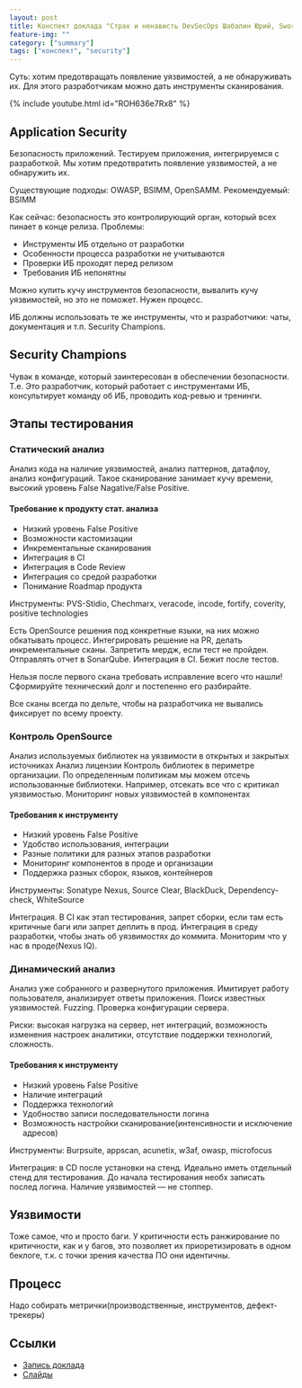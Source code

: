 ```yaml
---
layout: post
title: Конспект доклада "Страх и ненависть DevSecOps Шабалин Юрий, Swordfish Security"
feature-img: ""
category: ["summary"]
tags: ["конспект", "security"]
---
```


Суть: хотим предотвращать появление уязвимостей, а не обнаруживать их. Для этого разработчикам можно дать инструменты сканирования.

{% include youtube.html id="ROH636e7Rx8" %}

## Application Security

Безопасность приложений. Тестируем приложения, интегрируемся с разработкой. Мы хотим предотвратить появление уязвимостей, а не обнаружить их.

Существующие подходы: OWASP, BSIMM, OpenSAMM. Рекомендуемый: BSIMM

Как сейчас: безопасность это контролирующий орган, который всех пинает в конце релиза.
Проблемы:

* Инструменты ИБ отдельно от разработки
* Особенности процесса разработки не учитываются
* Проверки ИБ проходят перед релизом
* Требования ИБ непонятны

Можно купить кучу инструментов безопасности, вывалить кучу уязвимостей, но это не поможет. Нужен процесс.

ИБ должны использовать те же инструменты, что и разработчики: чаты, документация и т.п. Security Champions.

## Security Champions

Чувак в команде, который заинтересован в обеспечении безопасности. Т.е. Это разработчик, который работает с инструментами ИБ, консультирует команду об ИБ, проводить код-ревью и тренинги.

## Этапы тестирования

### Статический анализ

Анализ кода на наличие уязвимостей, анализ паттернов, датафлоу, анализ конфигураций.
Такое сканирование занимает кучу времени, высокий уровень False Nagative/False Positive.

#### Требование к продукту стат. анализа

* Низкий уровень False Positive
* Возможности кастомизации
* Инкрементальные сканирования
* Интеграция в CI
* Интеграция в Code Review
* Интеграция со средой разработки
* Понимание Roadmap продукта

Инструменты: PVS-Stidio, Chechmarx, veracode, incode, fortify, coverity, positive technologies

Есть OpenSource решения под конкретные языки, на них можно обкатывать процесс.
Интегрировать решение на PR, делать инкрементальные сканы. Запретить мердж, если тест не пройден. Отправлять отчет в SonarQube.
Интеграция в CI. Бежит после тестов.

Нельзя после первого скана требовать исправление всего что нашли! Сформируйте технический долг и постепенно его разбирайте.

Все сканы всегда по дельте, чтобы на разработчика не вывались фиксирует по всему проекту.

### Контроль OpenSource

Анализ используемых библиотек на уязвимости в открытых и закрытых источниках
Анализ лицензии
Контроль библиотек в периметре организации. По определенным политикам мы можем отсечь использованные библиотеки. Например, отсекать все что с критикал уязвимостью.
Мониторинг новых уязвимостей в компонентах

#### Требования к инструменту

* Низкий уровень False Positive
* Удобство использования, интеграции
* Разные политики для разных этапов разработки
* Мониторинг компонентов в проде и организации
* Поддержка разных сборок, языков, контейнеров

Инструменты: Sonatype Nexus, Source Clear, BlackDuck, Dependency-check, WhiteSource

Интеграция. В CI как этап тестирования, запрет сборки, если там есть критичные баги или запрет деплить в прод. Интеграция в среду разработки, чтобы знать об уязвимостях до коммита. Мониторим что у нас в проде(Nexus IQ).

### Динамический анализ

Анализ уже собранного и развернутого приложения.
Имитирует работу пользователя, анализирует ответы приложения. Поиск известных уязвимостей. Fuzzing. Проверка конфигурации сервера.

Риски: высокая нагрузка на сервер, нет интеграций, возможность изменения настроек аналитики, отсутствие поддержки технологий, сложность.

#### Требования к инструменту

* Низкий уровень False Positive
* Наличие интеграций
* Поддержка технологий
* Удобноство записи последовательности логина
* Возможность настройки сканирование(интенсивности и исключение адресов)

Инструменты: Burpsuite, appscan, acunetix, w3af, owasp, microfocus

Интеграция: в CD после установки на стенд. Идеально иметь отдельный стенд для тестирования. До начала тестирования необх записать послед логина. Наличие уязвимостей — не стоппер.

## Уязвимости

Тоже самое, что и просто баги. У критичности есть ранжирование по критичности, как и у багов, это позволяет их приоретизировать в одном беклоге, т.к. с точки зрения качества ПО они идентичны.

## Процесс

Надо собирать метрички(производственные, инструментов, дефект-трекеры)

## Ссылки

* [Запись доклада](https://youtu.be/ROH636e7Rx8)
* [Слайды](https://speakerdeck.com/devopsmoscow/strakh-i-nienavist-devsecops)